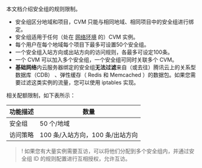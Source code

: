 本文档介绍安全组的规则限制。
- 安全组区分地域和项目，CVM 只能与相同地域、相同项目中的安全组进行绑定。
- 安全组适用于任何（处在 [网络环境](https://cloud.tencent.com/document/product/213/5227) 的）CVM 实例。
- 每个用户在每个地域每个项目下最多可设置50个安全组。
- 一个安全组入站方向或出站方向的访问规则，各最多可设定100条。
- 一个 CVM 可以加入多个安全组，一个安全组可同时关联多个 CVM。
- **基础网络**内云服务器绑定的安全组**无法过滤**来自（或去往）腾讯云上的关系型数据库（CDB） 、弹性缓存（ Redis 和 Memcached ）的数据包。如果您需要过滤这类实例的流量，您可以使用 iptables 实现。

相关配额限制，如下表所示：

| 功能描述 | 数量 |
|---------|---------|
| 安全组 | 50 个/地域 |
| 访问策略 | 100 条/入站方向，100 条/出站方向 |

>! 如果您有大量实例需要互访，可以将他们分配到多个安全组内，并通过安全组 ID 的规则配置进行互相授权，允许互访。

